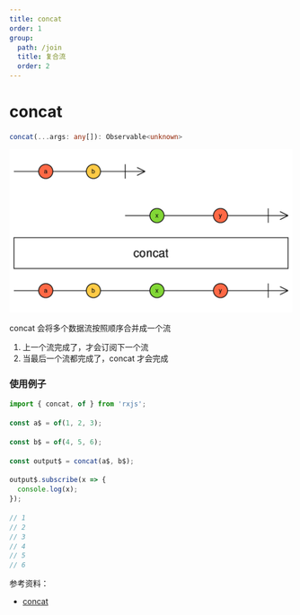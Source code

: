 ```yaml
---
title: concat
order: 1
group:
  path: /join
  title: 复合流
  order: 2
---
```


# concat

```typescript
concat(...args: any[]): Observable<unknown>
```

![concat](./images/concat.png)

concat 会将多个数据流按照顺序合并成一个流

1. 上一个流完成了，才会订阅下一个流
2. 当最后一个流都完成了，concat 才会完成

### 使用例子

```typescript
import { concat, of } from 'rxjs';

const a$ = of(1, 2, 3);

const b$ = of(4, 5, 6);

const output$ = concat(a$, b$);

output$.subscribe(x => {
  console.log(x);
});

// 1
// 2
// 3
// 4
// 5
// 6
```

参考资料：

- [concat](https://rxjs.dev/api/index/function/concat)
